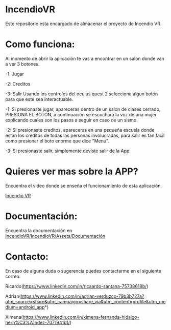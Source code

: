 # IncendioVR
Este repositorio esta encargado de almacenar el proyecto de Incendio VR.


# Como funciona:
Al momento de abrir la aplicación te vas a encontrar en un salon donde van a ver 3 botones.


 -1: Jugar

 
 -2: Creditos

 
 -3: Salir
 Usando los controles del oculus quest 2 selecciona algun boton para que este sea interactuable.

 -1: Si presionaste jugar, apareceras dentro de un salon de clases cerrado, PRESIONA EL BOTON, a continuación se escuchara la voz de una mujer explicando cuales son los pasos a seguir en caso de un sismo.

-2: Si presionaste creditos, apareceras en una pequeña escuela donde estan los creditos de todas las personas involucradas, para salir es tan facil como presionar el boto enorme que dice "Menu".

-3: Si presionaste salir, simplemente deviste salir de la App.


# Quieres ver mas sobre la APP?

Encuentra el video donde se enseña el funcionamiento de esta aplicación.

[Incendio VR](https://youtu.be/wNGTZQ2k82E?si=kiMO9dFxmogfMPBA)


# Documentación:


Encuentra la documentación en [IncendioVR/IncendioVR/Assets/Documentación](https://github.com/RicardoSantana2099/IncendioVR/tree/main/IncendioVR/Assets/Documentaci%C3%B3n)


# Contacto:

En caso de alguna duda o sugerencia puedes contactarme en el siguiente correo:

Ricardo(https://www.linkedin.com/in/ricaardo-santana-75738618b/)


Adrian(https://www.linkedin.com/in/adrian-verduzco-79b3b727a?utm_source=share&utm_campaign=share_via&utm_content=profile&utm_medium=android_app*)


Ximena(https://www.linkedin.com/in/ximena-fernanda-hidalgo-hern%C3%A1ndez-7071941b1/)
